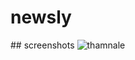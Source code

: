 # newsly


 ## screenshots
 ![thamnale](https://github.com/user-attachments/assets/798ce7ed-db1d-49d5-a8fc-b8d2a956e034)
